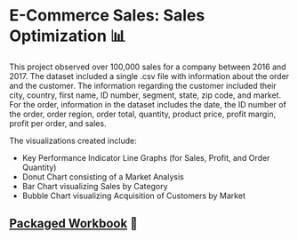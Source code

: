# E-Commerce Sales: Sales Optimization 📊

This project observed over 100,000 sales for a company between 2016 and 2017. The dataset included a single .csv file with information about the order and the customer. The information regarding the customer included their city, country, first name, ID number, segment, state, zip code, and market. For the order, information in the dataset includes the date, the ID number of the order, order region, order total, quantity, product price, profit margin, profit per order, and sales. 

The visualizations created include: 
- Key Performance Indicator Line Graphs (for Sales, Profit, and Order Quantity)
- Donut Chart consisting of a Market Analysis
- Bar Chart visualizing Sales by Category
- Bubble Chart visualizing Acquisition of Customers by Market

## [Packaged Workbook](https://github.com/englands/Tableau/blob/main/Case%20Studies%20and%20Projects/Udemy/E-Commerce%20Sales%3A%20Sales%20Optimization/ECommerce%20Sales.twbx) 📔
